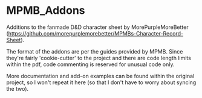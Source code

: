 # MPMB_Addons
Additions to the fanmade D&amp;D character sheet by MorePurpleMoreBetter (https://github.com/morepurplemorebetter/MPMBs-Character-Record-Sheet).

The format of the addons are per the guides provided by MPMB. Since they're fairly 'cookie-cutter' to the project and there are code length limits within the pdf, code commenting is reserved for unusual code only.

More documentation and add-on examples can be found within the original project, so I won't repeat it here (so that I don't have to worry about syncing the two).
